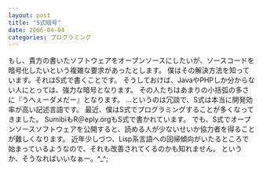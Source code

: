 ```yaml
---
layout: post
title: "S式暗号"
date: 2006-04-04
categories: プログラミング
---
```

もし、貴方の書いたソフトウェアをオープンソースにしたいが、ソースコードを暗号化したいという複雑な要求があったとします。
僕はその解決方法を知っています。それはS式で書くことです。
そうしておけば、JavaやPHPしか分からない人にとっては、強力な暗号となります。
その人たちはあまりの小括弧の多さに『うへぇーダメだー』となります。
...というのは冗談で、S式は本当に開発効率が高い記述言語です。
最近、僕はS式でプログラミングすることが多くなってきました。
SumibiもR＠eply.orgもS式で書かれています。
でも、S式でオープンソースソフトウェアを公開すると、読める人が少ないせいか協力者を得ることが難しくなります。
近年少しづつ、Lisp系言語への回帰傾向がいたるところで始まっているようなので、それも改善されてくるのかも知れません。
というか、そうなればいいなぁー。^_^;


